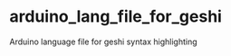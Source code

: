 arduino_lang_file_for_geshi
===========================

Arduino language file for geshi syntax highlighting
